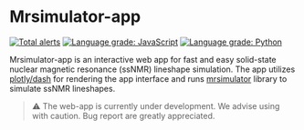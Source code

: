 # Mrsimulator-app

[![Total alerts](https://img.shields.io/lgtm/alerts/g/DeepanshS/mrsimulator-app.svg?logo=lgtm&logoWidth=18)](https://lgtm.com/projects/g/DeepanshS/mrsimulator-app/alerts/)
[![Language grade: JavaScript](https://img.shields.io/lgtm/grade/javascript/g/DeepanshS/mrsimulator-app.svg?logo=lgtm&logoWidth=18)](https://lgtm.com/projects/g/DeepanshS/mrsimulator-app/context:javascript)
[![Language grade: Python](https://img.shields.io/lgtm/grade/python/g/DeepanshS/mrsimulator-app.svg?logo=lgtm&logoWidth=18)](https://lgtm.com/projects/g/DeepanshS/mrsimulator-app/context:python)

Mrsimulator-app is an interactive web app for fast and easy solid-state
nuclear magnetic resonance (ssNMR) lineshape simulation. The app utilizes [plotly/dash](https://github.com/plotly/dash) for rendering the app interface and runs [mrsimulator](https://github.com/DeepanshS/mrsimulator) library to simulate ssNMR lineshapes.

> :warning: The web-app is currently under development. We advise using with caution. Bug report are greatly appreciated.

<!-- Contributors -->
